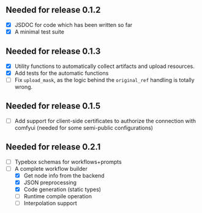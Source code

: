 ## Needed for release 0.1.2

- [x] JSDOC for code which has been written so far
- [x] A minimal test suite

## Needed for release 0.1.3

- [x] Utility functions to automatically collect artifacts and upload resources.
- [x] Add tests for the automatic functions
- [ ] Fix `upload_mask`, as the logic behind the `original_ref` handling is totally wrong.

## Needed for release 0.1.5

- [ ] Add support for client-side certificates to authorize the connection with comfyui (needed for some semi-public configurations)

## Needed for release 0.2.1

- [ ] Typebox schemas for workflows+prompts
- [ ] A complete workflow builder
  - [x] Get node info from the backend
  - [x] JSON preprocessing
  - [x] Code generation (static types)
  - [ ] Runtime compile operation
  - [ ] Interpolation support
